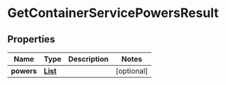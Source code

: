 

# GetContainerServicePowersResult


## Properties

| Name | Type | Description | Notes |
|------------ | ------------- | ------------- | -------------|
|**powers** | [**List**](List.md) |  |  [optional] |



